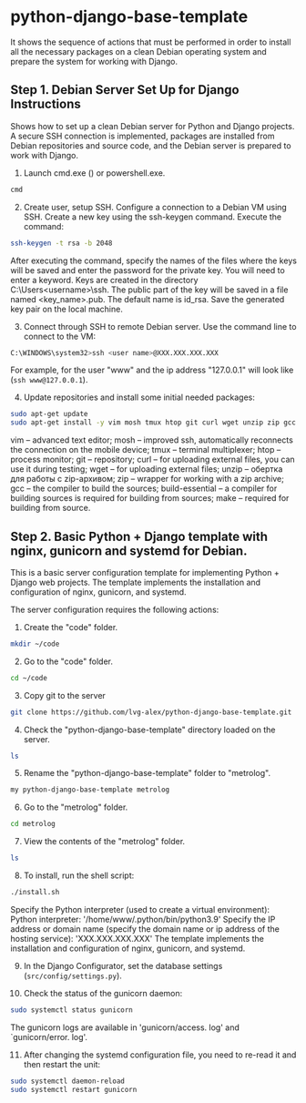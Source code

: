 # python-django-base-template

It shows the sequence of actions that must be performed in order to install all the necessary packages on a clean Debian operating system and prepare the system for working with Django.

## Step 1. Debian Server Set Up for Django Instructions
Shows how to set up a clean Debian server for Python and Django projects. A secure SSH connection is implemented, packages are installed from Debian repositories and source code, and the Debian server is prepared to work with Django.

1. Launch cmd.exe () or powershell.exe.
```bash
cmd
```

2. Create user, setup SSH.
Configure a connection to a Debian VM using SSH. Create a new key using the ssh-keygen command. Execute the command:
```bash
ssh-keygen -t rsa -b 2048
```
After executing the command, specify the names of the files where the keys will be saved and enter the password for the private key. You will need to enter a keyword.
Keys are created in the directory C:\Users\<username>\ssh\. The public part of the key will be saved in a file named <key_name>.pub. The default name is id_rsa.
Save the generated key pair on the local machine.

3. Connect through SSH to remote Debian server.
Use the command line to connect to the VM:
```bash
C:\WINDOWS\system32>ssh <user name>@XXX.XXX.XXX.XXX
```
For example, for the user "www" and the ip address "127.0.0.1" will look like (`ssh www@127.0.0.1`).

4. Update repositories and install some initial needed packages:
```bash
sudo apt-get update
sudo apt-get install -y vim mosh tmux htop git curl wget unzip zip gcc build-essential make
```
vim – advanced text editor;
mosh – improved ssh, automatically reconnects the connection on the mobile device;
tmux – terminal multiplexer;
htop – process monitor;
git – repository;
curl – for uploading external files, you can use it during testing;
wget – for uploading external files;
unzip – обертка для работы с zip-архивом;
zip – wrapper for working with a zip archive;
gcc – the compiler to build the sources;
build-essential – a compiler for building sources is required for building from sources;
make – required for building from source.


## Step 2. Basic Python + Django template with nginx, gunicorn and systemd for Debian.

This is a basic server configuration template for implementing Python + Django web projects. The template implements the installation and configuration of nginx, gunicorn, and systemd.

The server configuration requires the following actions:
1. Create the "code" folder.
```bash
mkdir ~/code
```

2. Go to the "code" folder.
```bash
cd ~/code
```

3. Сopy git to the server
```bash
git clone https://github.com/lvg-alex/python-django-base-template.git
```
4. Check the "python-django-base-template" directory loaded on the server.
```bash
ls
```

5. Rename the "python-django-base-template" folder to "metrolog".
```bash
my python-django-base-template metrolog
```

6. Go to the "metrolog" folder.
```bash
cd metrolog
```

7. View the contents of the "metrolog" folder.
```bash
ls
```

8. To install, run the shell script:
```bash
./install.sh
```
Specify the Python interpreter (used to create a virtual environment):
    Python interpreter: '/home/www/.python/bin/python3.9'
Specify the IP address or domain name (specify the domain name or ip address of the hosting service):
    'XXX.XXX.XXX.XXX'
The template implements the installation and configuration of nginx, gunicorn, and systemd.

9. In the Django Configurator, set the database settings (`src/config/settings.py`).

10. Check the status of the gunicorn daemon:
```bash
sudo systemctl status gunicorn
```
The gunicorn logs are available in 'gunicorn/access. log' and `gunicorn/error. log'.

11. After changing the systemd configuration file, you need to re-read it and then restart the unit:
```bash
sudo systemctl daemon-reload
sudo systemctl restart gunicorn
```
